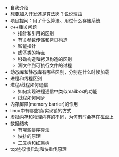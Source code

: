 + 自我介绍
+ 想要加入开发还是算法岗？说说理由
+ 项目提问：用了什么算法、用过什么存储系统
+ c++相关问题
    + 指针和引用的区别
    + 有关参数传递和拷贝构造
    + 智能指针
    + 虚基类的特点
    + 移动构造和拷贝构造的区别
    + 源文件到可执行文件的过程
+ 动态库和静态库有哪些区别，分别在什么时候加载
+ 进程和线程区别
+ 进程/线程如何通信
    + 如何实现进程通信中类似mailbox的功能
    + 线程如何同步
+ 内存屏障(memory barrier)的作用
+ linux中有哪些锁/实现锁的方式
+ 虚拟内存和物理内存的不同，为何有时会存在磁盘上
+ 数据结构
    + 有哪些排序算法
    + 快排的原理
    + 二叉树和红黑树
+ tcp协议慢启动和快重传原理